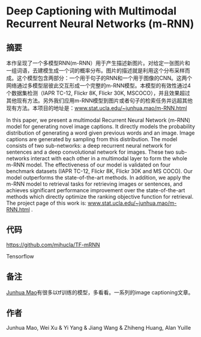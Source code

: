 # Deep Captioning with Multimodal Recurrent Neural Networks (m-RNN)

## 摘要

本作呈现了一个多模型RNN(m-RNN）用于产生描述新图片。对给定一张图片和一组词语，去建模生成一个词的概率分布。图片的描述就是利用这个分布采样而成。这个模型包含两部分：一个用于句子的RNN和一个用于图像的CNN。这两个网络通过多模型层彼此交互形成一个完整的m-RNN模型。本模型的有效性通过4个数据集检测（IAPR TC-12, Flickr 8K, Flickr 30K, MSCOCO），并且效果超过其他现有方法。另外我们应用m-RNN模型到图片或者句子的检索任务并远超其他现有方法。本项目的地址是：www.stat.ucla.edu/~junhua.mao/m-RNN.html

In this paper, we present a multimodal Recurrent Neural Network (m-RNN) model for generating novel image captions. It directly models the probability distribution of generating a word given previous words and an image. Image captions are generated by sampling from this distribution. The model consists of two sub-networks: a deep recurrent neural network for sentences and a deep convolutional network for images. These two sub-networks interact with each other in a multimodal layer to form the whole m-RNN model. The effectiveness of our model is validated on four benchmark datasets (IAPR TC-12, Flickr 8K, Flickr 30K and MS COCO). Our model outperforms the state-of-the-art methods. In addition, we apply the m-RNN model to retrieval tasks for retrieving images or sentences, and achieves significant performance improvement over the state-of-the-art methods which directly optimize the ranking objective function for retrieval. The project page of this work is: www.stat.ucla.edu/~junhua.mao/m-RNN.html .

## 代码

<https://github.com/mjhucla/TF-mRNN>

Tensorflow

## 备注
[Junhua Mao](http://www.stat.ucla.edu/~junhua.mao/)有很多以tf训练的模型，多看看。一系列的image captioning文章。

## 作者

Junhua Mao, Wei Xu & Yi Yang & Jiang Wang & Zhiheng Huang, Alan Yuille
